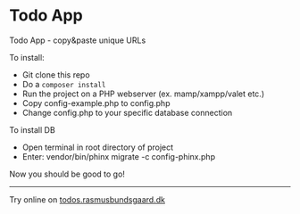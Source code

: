 # Todo App
Todo App - copy&amp;paste unique URLs

To install:

* Git clone this repo
* Do a `composer install`
* Run the project on a PHP webserver (ex. mamp/xampp/valet etc.)
* Copy config-example.php to config.php
* Change config.php to your specific database connection

To install DB
* Open terminal in root directory of project
* Enter: vendor/bin/phinx migrate -c config-phinx.php


Now you should be good to go!

---

Try online on [todos.rasmusbundsgaard.dk](https://todos.rasmusbundsgaard.dk)
